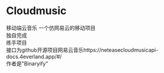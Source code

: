 # Cloudmusic
移动端云音乐
一个仿网易云的移动项目  
独自完成  
练手项目  
接口为github开源项目网易云音乐https://neteasecloudmusicapi-docs.4everland.app/#/  
作者是"Binaryify"  
